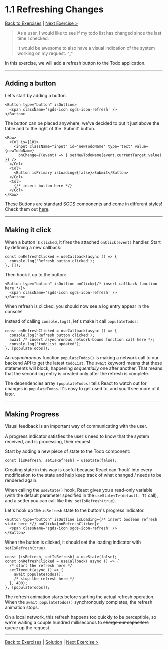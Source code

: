 # 1.1 Refreshing Changes

[Back to Exercises](./README.md) | [Next Exercise >](./12-DoneWhenISaySo.md)

> As a user, I would like to see if my todo list has changed since the last time I checked.
> 
> It would be awesome to also have a visual indication of the system working on my request. ^_^

In this exercise, we will add a refresh button to the Todo application.

---

## Adding a button

Let's start by adding a button.
```tsx
<Button type="button" isOutline>
  <span className='sgds-icon sgds-icon-refresh' />
</Button>
```

The button can be placed anywhere, we've decided to put it just above the table and to the right of the 'Submit' button.
```tsx
<Row>
  <Col is={10}>
    <input className="input" id='newTodoName' type='text' value={newTodoName}
      onChange={(event) => { setNewTodoName(event.currentTarget.value) }} />
  </Col>
  <Col>
    <Button isPrimary isLoading={false}>Submit</Button>
  </Col>
  <Col>
    {/* insert button here */}
  </Col>
</Row>
```

These Buttons are standard SGDS components and come in different styles! Check them out [here](https://govtechsg.github.io/sgds-govtech-react/?path=/story/components--buttons).

---

## Making it click

When a button is `clicked`, it fires the attached `onClick(event)` handler.
Start by defining a new callback:

```tsx
const onRefreshClicked = useCallback(async () => {
  console.log('Refresh button clicked');
}, []);
```

Then hook it up to the button:
```tsx
<Button type="button" isOutline onClick={/* insert callback function here */}>
  <span className='sgds-icon sgds-icon-refresh' />
</Button>
```

When refresh is clicked, you should now see a log entry appear in the console!

Instead of calling `console.log()`, let's make it call `populateTodos`:
```tsx
const onRefreshClicked = useCallback(async () => {
  console.log('Refresh button clicked');
  await /* insert asynchronous network-bound function call here */;
  console.log('todoList updated');
}, [populateTodos]);
```

An *asynchronous* function `populateTodos()` is making a network call to our backend API to get the latest `todoList`. The `await` keyword means that these statements will block, happening *sequentially* one after another. That means that the second log entry is created only after the refresh is complete.

The dependencies array `[populateTodos]` tells React to watch out for changes in `populateTodos`. It's easy to get used to, and you'll see more of it later.

---

## Making Progress

Visual feedback is an important way of communicating with the user.

A progress indicator satisfies the user's need to know that the system received, and is processing, their request.

Start by adding a new piece of state to the Todo component:
```tsx
const [isRefresh, setIsRefresh] = useState(false);
```

Creating state in this way is useful because React can 'hook' into every modification to the state and help keep track of what changed / needs to be rendered again.

When calling the `useState()` hook, React gives you a read-only variable (with the default parameter specified in the `useState<T>(default: T)` call), and a setter you can call like this: `setIsRefresh(true)`.

Let's hook up the `isRefresh` state to the button's progress indicator.
```tsx
<Button type="button" isOutline isLoading={/* insert boolean refresh state here */} onClick={onRefreshClicked}>
  <span className='sgds-icon sgds-icon-refresh' />
</Button>
```

When the button is clicked, it should set the loading indicator with `setIsRefresh(true)`.
```tsx
const [isRefresh, setIsRefresh] = useState(false);
const onRefreshClicked = useCallback( async () => {
  /* start the refresh here */
  setTimeout(async () => {
    await populateTodos();
    /* stop the refresh here */
  }, 400);
}, [populateTodos]);
```

The refresh animation starts before starting the actual refresh operation. When the `await populateTodos()` synchronously completes, the refresh animation stops.

On a local network, this refresh happens too quickly to be perceptible, so we're waiting a couple hundred milliseconds to ~~charge our capacitors~~ queue up the request.

---

[Back to Exercises](./README.md) | [Solution](../solutions/11-RefreshingChanges.md) | [Next Exercise >](./12-DoneWhenISaySo.md)
